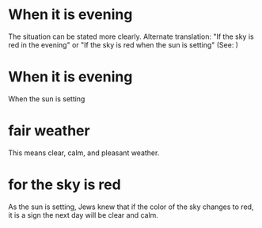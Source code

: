 
# When it is evening
The situation can be stated more clearly. Alternate translation: "If the sky is red in the evening" or "If the sky is red when the sun is setting" (See: )

# When it is evening
When the sun is setting

# fair weather
This means clear, calm, and pleasant weather.

# for the sky is red
As the sun is setting, Jews knew that if the color of the sky changes to red, it is a sign the next day will be clear and calm.